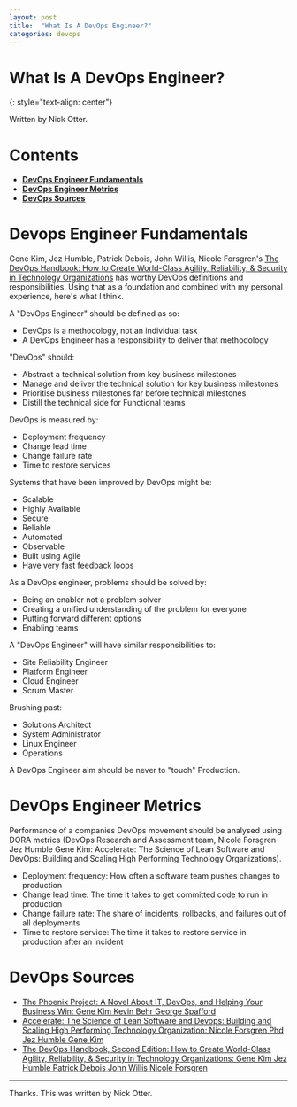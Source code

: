 ```yaml
---
layout: post
title:  "What Is A DevOps Engineer?"
categories: devops
---
```


# What Is A DevOps Engineer?
{: style="text-align: center"}

Written by Nick Otter.

# Contents 

- [**DevOps Engineer Fundamentals**](#devops-fundamentals)<br>
- [**DevOps Engineer Metrics**](#devops-metrics)<br>
- [**DevOps Sources**](#devops-sources)<br>

# Devops Engineer Fundamentals

Gene Kim, Jez Humble, Patrick Debois, John Willis, Nicole Forsgren's [The DevOps Handbook: How to Create World-Class Agility, Reliability, & Security in Technology Organizations](https://www.amazon.co.uk/DevOps-Handbook-Second-World-Class-Organizations/dp/B09L56826R/ref=sr_1_2?adgrpid=54933751562&gclid=CjwKCAiA0cyfBhBREiwAAtStHFf2kVnsLsJG29u-yx3BFyGQPmmsbuCO6-COUPdANu3hWg7Z_IDM6BoCAxQQAvD_BwE&hvadid=259067638720&hvdev=c&hvlocphy=9045271&hvnetw=g&hvqmt=e&hvrand=16537500343183288233&hvtargid=kwd-298080548321&hydadcr=24405_1748889&keywords=the+devops+handbook&qid=1676886524&sr=8-2) has worthy DevOps definitions and responsibilities. Using that as a foundation and combined with my personal experience, here's what I think.

A "DevOps Engineer" should be defined as so:
* DevOps is a methodology, not an individual task
* A DevOps Engineer has a responsibility to deliver that methodology

"DevOps" should:
* Abstract a technical solution from key business milestones
* Manage and deliver the technical solution for key business milestones
* Prioritise business milestones far before technical milestones
* Distill the technical side for Functional teams

DevOps is measured by:
* Deployment frequency
* Change lead time
* Change failure rate
* Time to restore services

Systems that have been improved by DevOps might be:
* Scalable
* Highly Available
* Secure
* Reliable
* Automated
* Observable
* Built using Agile
* Have very fast feedback loops

As a DevOps engineer, problems should be solved by:
* Being an enabler not a problem solver
* Creating a unified understanding of the problem for everyone
* Putting forward different options 
* Enabling teams

A "DevOps Engineer" will have similar responsibilities to:
* Site Reliability Engineer
* Platform Engineer
* Cloud Engineer
* Scrum Master

Brushing past:
* Solutions Architect
* System Administrator
* Linux Engineer
* Operations 

A DevOps Engineer aim should be never to "touch" Production.

# DevOps Engineer Metrics

Performance of a companies DevOps movement should be analysed using DORA metrics (DevOps Research and Assessment team, Nicole Forsgren Jez Humble Gene Kim: Accelerate: The Science of Lean Software and DevOps: Building and Scaling High Performing Technology Organizations).

* Deployment frequency: How often a software team pushes changes to production
* Change lead time: The time it takes to get committed code to run in production
* Change failure rate: The share of incidents, rollbacks, and failures out of all deployments
* Time to restore service: The time it takes to restore service in production after an incident

# DevOps Sources

* [The Phoenix Project: A Novel About IT, DevOps, and Helping Your Business Win: Gene Kim Kevin Behr George Spafford](https://www.amazon.co.uk/Phoenix-Project-DevOps-Helping-Business/dp/0988262592) 
* [Accelerate: The Science of Lean Software and Devops: Building and Scaling High Performing Technology Organization: Nicole Forsgren Phd Jez Humble Gene Kim](https://www.amazon.co.uk/Accelerate-Software-Performing-Technology-Organizations/dp/1950508641/ref=sr_1_2?keywords=accelerate+the+science+of+lean+software&qid=1676886447&s=books&sprefix=Accelerate+the+scie%2Cstripbooks%2C75&sr=1-2)
* [The DevOps Handbook, Second Edition: How to Create World-Class Agility, Reliability, & Security in Technology Organizations: Gene Kim Jez Humble Patrick Debois John Willis Nicole Forsgren](https://www.amazon.co.uk/DevOps-Handbook-Second-World-Class-Organizations/dp/B09L56826R/ref=sr_1_2?adgrpid=54933751562&gclid=CjwKCAiA0cyfBhBREiwAAtStHFf2kVnsLsJG29u-yx3BFyGQPmmsbuCO6-COUPdANu3hWg7Z_IDM6BoCAxQQAvD_BwE&hvadid=259067638720&hvdev=c&hvlocphy=9045271&hvnetw=g&hvqmt=e&hvrand=16537500343183288233&hvtargid=kwd-298080548321&hydadcr=24405_1748889&keywords=the+devops+handbook&qid=1676886524&sr=8-2)

---

Thanks. This was written by Nick Otter.

